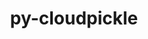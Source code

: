 ---
title: "py-cloudpickle"
layout: cache
categories: [package, develop-2023-10-08]
meta: {"versions": ["2.2.0"], "compilers": ["apple-clang@=14.0.0", "gcc@=11.3.0", "gcc@=11.4.0", "gcc@=9.4.0", "oneapi@=2023.2.1"], "oss": ["ubuntu20.04", "ubuntu22.04", "ventura"], "platforms": ["darwin", "linux"], "targets": ["aarch64", "ppc64le", "x86_64_v3"], "stacks": ["e4s", "e4s-arm", "e4s-oneapi", "e4s-power", "ml-darwin-aarch64-mps", "ml-linux-x86_64-cpu", "ml-linux-x86_64-cuda", "ml-linux-x86_64-rocm", "root"], "num_specs": 6, "num_specs_by_stack": {"ml-darwin-aarch64-mps": 1, "root": 6, "e4s-arm": 1, "e4s-power": 1, "e4s": 1, "e4s-oneapi": 1, "ml-linux-x86_64-cuda": 1, "ml-linux-x86_64-cpu": 1, "ml-linux-x86_64-rocm": 1}}
spec_details: [{"hash": "wb3inp6wktqu3nepzluvspvmqr3frj5j", "compiler": "apple-clang@=14.0.0", "versions": ["2.2.0"], "os": "ventura", "platform": "darwin", "target": "aarch64", "variants": ["build_system=python_pip"], "stacks": ["ml-darwin-aarch64-mps", "root"], "size": "-", "tarball": "https://binaries.spack.io/releases/develop-2023-10-08/build_cache/darwin-ventura-aarch64/apple-clang-14.0.0/py-cloudpickle-2.2.0/darwin-ventura-aarch64-apple-clang-14.0.0-py-cloudpickle-2.2.0-wb3inp6wktqu3nepzluvspvmqr3frj5j.spack"}, {"hash": "opyy6srmewy5bvvhjhqr262glrsh564i", "compiler": "gcc@=11.4.0", "versions": ["2.2.0"], "os": "ubuntu20.04", "platform": "linux", "target": "aarch64", "variants": ["build_system=python_pip"], "stacks": ["e4s-arm", "root"], "size": "-", "tarball": "https://binaries.spack.io/releases/develop-2023-10-08/build_cache/linux-ubuntu20.04-aarch64/gcc-11.4.0/py-cloudpickle-2.2.0/linux-ubuntu20.04-aarch64-gcc-11.4.0-py-cloudpickle-2.2.0-opyy6srmewy5bvvhjhqr262glrsh564i.spack"}, {"hash": "lqin442wndn2mupmlsl5ooittfuljnwe", "compiler": "gcc@=9.4.0", "versions": ["2.2.0"], "os": "ubuntu20.04", "platform": "linux", "target": "ppc64le", "variants": ["build_system=python_pip"], "stacks": ["e4s-power", "root"], "size": "-", "tarball": "https://binaries.spack.io/releases/develop-2023-10-08/build_cache/linux-ubuntu20.04-ppc64le/gcc-9.4.0/py-cloudpickle-2.2.0/linux-ubuntu20.04-ppc64le-gcc-9.4.0-py-cloudpickle-2.2.0-lqin442wndn2mupmlsl5ooittfuljnwe.spack"}, {"hash": "gs4envkbuqfrpz3yvzefrgrb7dma5jv5", "compiler": "gcc@=11.4.0", "versions": ["2.2.0"], "os": "ubuntu20.04", "platform": "linux", "target": "x86_64_v3", "variants": ["build_system=python_pip"], "stacks": ["e4s", "root"], "size": "-", "tarball": "https://binaries.spack.io/releases/develop-2023-10-08/build_cache/linux-ubuntu20.04-x86_64_v3/gcc-11.4.0/py-cloudpickle-2.2.0/linux-ubuntu20.04-x86_64_v3-gcc-11.4.0-py-cloudpickle-2.2.0-gs4envkbuqfrpz3yvzefrgrb7dma5jv5.spack"}, {"hash": "ntemxj3sulojvpszvkg2hlnkv7qsikkr", "compiler": "oneapi@=2023.2.1", "versions": ["2.2.0"], "os": "ubuntu20.04", "platform": "linux", "target": "x86_64_v3", "variants": ["build_system=python_pip"], "stacks": ["e4s-oneapi", "root"], "size": "-", "tarball": "https://binaries.spack.io/releases/develop-2023-10-08/build_cache/linux-ubuntu20.04-x86_64_v3/oneapi-2023.2.1/py-cloudpickle-2.2.0/linux-ubuntu20.04-x86_64_v3-oneapi-2023.2.1-py-cloudpickle-2.2.0-ntemxj3sulojvpszvkg2hlnkv7qsikkr.spack"}, {"hash": "35cg7747e2bjmod6hazv25csp2a7hins", "compiler": "gcc@=11.3.0", "versions": ["2.2.0"], "os": "ubuntu22.04", "platform": "linux", "target": "x86_64_v3", "variants": ["build_system=python_pip"], "stacks": ["ml-linux-x86_64-cuda", "ml-linux-x86_64-cpu", "ml-linux-x86_64-rocm", "root"], "size": "-", "tarball": "https://binaries.spack.io/releases/develop-2023-10-08/build_cache/linux-ubuntu22.04-x86_64_v3/gcc-11.3.0/py-cloudpickle-2.2.0/linux-ubuntu22.04-x86_64_v3-gcc-11.3.0-py-cloudpickle-2.2.0-35cg7747e2bjmod6hazv25csp2a7hins.spack"}]
---